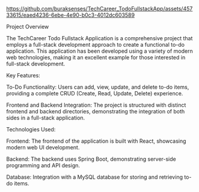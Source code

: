 

https://github.com/buraksenses/TechCareer_TodoFullstackApp/assets/45733615/eaed4236-6ebe-4e90-b0c3-4012dc603589

Project Overview

The TechCareer Todo Fullstack Application is a comprehensive project that employs a full-stack development approach to create a functional to-do application. This application has been developed using a variety of modern web technologies, making it an excellent example for those interested in full-stack development.

Key Features:

To-Do Functionality: Users can add, view, update, and delete to-do items, providing a complete CRUD (Create, Read, Update, Delete) experience.

Frontend and Backend Integration: The project is structured with distinct frontend and backend directories, demonstrating the integration of both sides in a full-stack application.

Technologies Used:

Frontend: The frontend of the application is built with React, showcasing modern web UI development.

Backend: The backend uses Spring Boot, demonstrating server-side programming and API design.

Database: Integration with a MySQL database for storing and retrieving to-do items.
